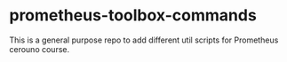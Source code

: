 # prometheus-toolbox-commands
This is a general purpose repo to add different util scripts for Prometheus cerouno course.
